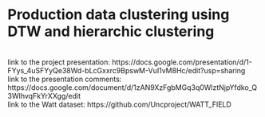 # Production data clustering using DTW and hierarchic clustering

<br>
link to the project presentation: https://docs.google.com/presentation/d/1-FYys_4uSFYyQe38Wd-bLcGxxrc9BpswM-VuI1vM8Hc/edit?usp=sharing

<br>
link to the presentation comments: https://docs.google.com/document/d/1zAN9XzFgbMGq3q0WlztNjpYfdko_Q3WIhvqFkYrXXgg/edit

<br>
link to the Watt dataset: https://github.com/Uncproject/WATT_FIELD
